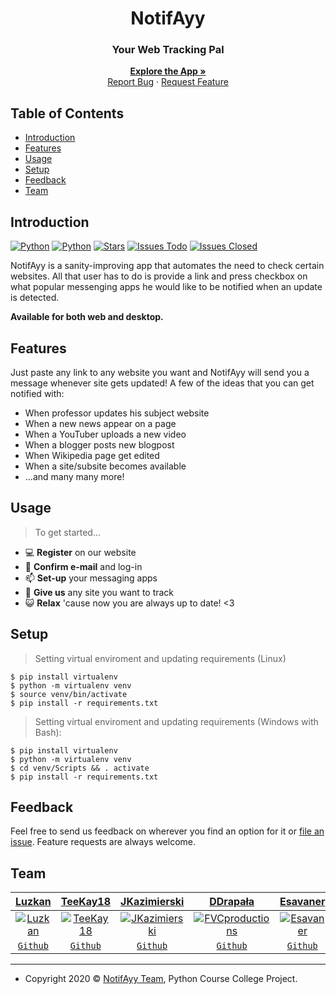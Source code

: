 <h1 align="center">NotifAyy</h1>
  <h3 align="center">Your Web Tracking Pal</h3>
  <p align="center">
    <a href="https://github.com/Luzkan/NotifAyy" align="center"><strong>Explore the App »</strong></a>
    <br />
    <a href="https://github.com/Luzkan/MessengerNotifier/issues/new">Report Bug</a>
    ·
    <a href="https://github.com/Luzkan/MessengerNotifier/issues/new">Request Feature</a>
  </p>
</p>

## Table of Contents

- [Introduction](#introduction)
- [Features](#features)
- [Usage]($usage)
- [Setup](#setup)
- [Feedback](#feedback)
- [Team](#team)


## Introduction


[![Python](https://img.shields.io/badge/python-3.8.2-blue)](https://github.com/Luzkan/NotifAyy)
[![Python](https://img.shields.io/badge/flask-1.1.2-blue)](https://github.com/Luzkan/NotifAyy)
[![Stars](https://img.shields.io/github/stars/Luzkan/NotifAyy)](https://github.com/Luzkan/NotifAyy/stargazers)
[![Issues Todo](https://img.shields.io/github/issues/Luzkan/NotifAyy)](https://github.com/Luzkan/NotifAyy/issues)
[![Issues Closed](https://img.shields.io/github/issues-closed/Luzkan/NotifAyy?color=bgreen)](https://github.com/Luzkan/NotifAyy/issues)
<!-- [![License](https://img.shields.io/github/license/Luzkan/NotifAyy)](https://github.com/Luzkan/NotifAyy/blob/master/LICENSEE.md) -->



NotifAyy is a sanity-improving app that automates the need to check certain websites. All that user has to do is provide a link and press checkbox on what popular messenging apps he would like to be notified when an update is detected.

**Available for both web and desktop.**

## Features

Just paste any link to any website you want and NotifAyy will send you a message whenever site gets updated!
A few of the ideas that you can get notified with:

* When professor updates his subject website
* When a new news appear on a page
* When a YouTuber uploads a new video
* When a blogger posts new blogpost
* When Wikipedia page get edited
* When a site/subsite becomes available
* ...and many many more!

## Usage

 > To get started...

- 💻 **Register** on our website
- 📧 **Confirm e-mail** and log-in
- 📫 **Set-up** your messaging apps
- 📑 **Give us** any site you want to track
- 😺 **Relax** 'cause now you are always up to date! <3

## Setup

> Setting virtual enviroment and updating requirements (Linux)

```shell
$ pip install virtualenv
$ python -m virtualenv venv
$ source venv/bin/activate
$ pip install -r requirements.txt
```

> Setting virtual enviroment and updating requirements (Windows with Bash):

```shell
$ pip install virtualenv
$ python -m virtualenv venv
$ cd venv/Scripts && . activate
$ pip install -r requirements.txt
```


## Feedback

Feel free to send us feedback on wherever you find an option for it or [file an issue](https://github.com/MessengerNotifier/issues/new). Feature requests are always welcome.


## Team


| <a href="https://github.com/Luzkan/" target="_blank">**Luzkan**</a> | <a href="https://github.com/TeeKay18" target="_blank">**TeeKay18**</a> | <a href="https://github.com/JakubKazimierski" target="_blank">**JKazimierski**</a> | <a href="https://github.com/Danieldrapala" target="_blank">**DDrapała**</a> | <a href="https://github.com/esavaner" target="_blank">**Esavaner**</a> |
| :---: |:---:| :---:| :---:| :---:|
| [![Luzkan](https://avatars1.githubusercontent.com/u/1352231?s=150&u=cadaf12690f8715dc8cffa070b89f0e8c3bdabba&v=4?s=150)](https://github.com/Luzkan/)    | [![TeeKay18](https://avatars2.githubusercontent.com/u/20844643?s=150&u=830636c0a358d5748e04eba990eaa757fc72b7da&v=4?s=150)](https://github.com/TeeKay18) | [![JKazimierski](https://avatars2.githubusercontent.com/u/58040763?s=150&u=a4b536d082cd42996708bc35a09df9907b8fb887&v=4)](https://github.com/JakubKazimierski)  | [![FVCproductions](https://avatars1.githubusercontent.com/u/44144274?s=150&u=5250be6f08e6ba90d2786c7627ee7a3a9a305e4e&v=4)](https://github.com/Danieldrapala)  | [![Esavaner](https://cdn.ticketswap.com/public/202003/ea92c768-8b93-407f-a70b-2c40911fcfe1.b89e30c805396dfc2abb94e160c844a5bc7f13de.jpeg)](https://github.com/esavaner)  |
| <a href="https://github.com/Luzkan" target="_blank">`Github`</a> | <a href="https://github.com/TeeKay18" target="_blank">`Github`</a> | <a href="https://github.com/JakubKazimierski" target="_blank">`Github`</a> | <a href="https://github.com/Danieldrapala" target="_blank">`Github`</a> | <a href="https://github.com/esavaner" target="_blank">`Github`</a> |

---

- Copyright 2020 © <a href="https://github.com/Luzkan/NotifAyy/" target="_blank">NotifAyy Team</a>, Python Course College Project.
